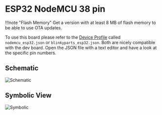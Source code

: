 # ESP32 NodeMCU 38 pin

!!!note "Flash Memory"
    Get a version with at least 8 MB of flash memory to be able to use OTA updates.

To use this board please refer to the [Device Profile](../firmware/device_profiles.md) called `nodemcu_esp32.json` or `blinkyparts_esp32.json`. Both are nicely compatible with the dev board. Open the JSON file with a text editor and have a look at the specific pin numbers.

## Schematic

![Schematic](../assets/images/hardware/Wiring_ESP32NodeMCU_38pin_NRF24_Schematic.png)

## Symbolic View

![Symbolic](../assets/images/hardware/Wiring_ESP32NodeMCU_38pin_NRF24_Symbolic.png)

